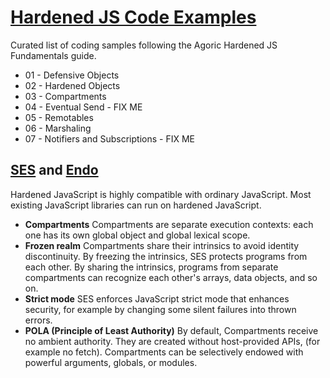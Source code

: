 # [Hardened JS Code Examples](https://docs.agoric.com/guides/js-programming/)
Curated list of coding samples following the Agoric Hardened JS Fundamentals guide.
- 01 - Defensive Objects
- 02 - Hardened Objects
- 03 - Compartments 
- 04 - Eventual Send - FIX ME
- 05 - Remotables
- 06 - Marshaling
- 07 - Notifiers and Subscriptions - FIX ME

## [SES](https://www.npmjs.com/package/ses) and [Endo](https://www.npmjs.com/package/@endo/init)

Hardened JavaScript is highly compatible with ordinary JavaScript. Most existing JavaScript libraries can run on hardened JavaScript.

 - **Compartments** Compartments are separate execution contexts: each one has its own global object and global lexical scope.
 - **Frozen realm** Compartments share their intrinsics to avoid identity discontinuity. By freezing the intrinsics, SES protects programs from each other. By sharing the intrinsics, programs from separate compartments can recognize each other's arrays, data objects, and so on.
 - **Strict mode** SES enforces JavaScript strict mode that enhances security, for example by changing some silent failures into thrown errors.
 - **POLA (Principle of Least Authority)** By default, Compartments receive no ambient authority. They are created without host-provided APIs, (for example no fetch). Compartments can be selectively endowed with powerful arguments, globals, or modules.